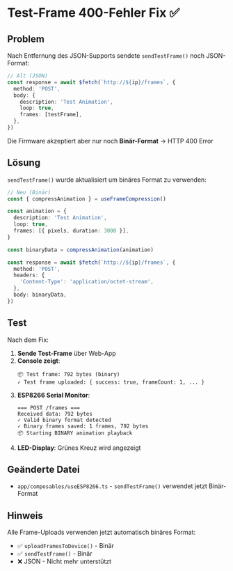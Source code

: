 # Test-Frame 400-Fehler Fix ✅

## Problem

Nach Entfernung des JSON-Supports sendete `sendTestFrame()` noch JSON-Format:

```typescript
// Alt (JSON)
const response = await $fetch(`http://${ip}/frames`, {
  method: 'POST',
  body: {
    description: 'Test Animation',
    loop: true,
    frames: [testFrame],
  },
})
```

Die Firmware akzeptiert aber nur noch **Binär-Format** → HTTP 400 Error

## Lösung

`sendTestFrame()` wurde aktualisiert um binäres Format zu verwenden:

```typescript
// Neu (Binär)
const { compressAnimation } = useFrameCompression()

const animation = {
  description: 'Test Animation',
  loop: true,
  frames: [{ pixels, duration: 3000 }],
}

const binaryData = compressAnimation(animation)

const response = await $fetch(`http://${ip}/frames`, {
  method: 'POST',
  headers: {
    'Content-Type': 'application/octet-stream',
  },
  body: binaryData,
})
```

## Test

Nach dem Fix:

1. **Sende Test-Frame** über Web-App
2. **Console zeigt**:
   ```
   📦 Test frame: 792 bytes (binary)
   ✓ Test frame uploaded: { success: true, frameCount: 1, ... }
   ```
3. **ESP8266 Serial Monitor**:
   ```
   === POST /frames ===
   Received data: 792 bytes
   ✓ Valid binary format detected
   ✓ Binary frames saved: 1 frames, 792 bytes
   📦 Starting BINARY animation playback
   ```
4. **LED-Display**: Grünes Kreuz wird angezeigt

## Geänderte Datei

- `app/composables/useESP8266.ts` - `sendTestFrame()` verwendet jetzt Binär-Format

## Hinweis

Alle Frame-Uploads verwenden jetzt automatisch binäres Format:
- ✅ `uploadFramesToDevice()` - Binär
- ✅ `sendTestFrame()` - Binär
- ❌ JSON - Nicht mehr unterstützt
